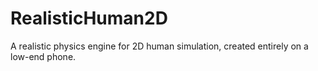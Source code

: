 # RealisticHuman2D
A realistic physics engine for 2D human simulation, created entirely on a low-end phone.

